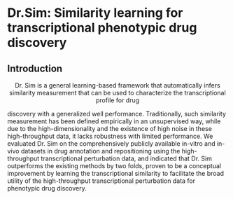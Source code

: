 # **Dr.Sim: Similarity learning for transcriptional phenotypic drug discovery**  
## Introduction
<center>Dr. Sim is a general learning-based framework that automatically infers similarity measurement that can be used to characterize the transcriptional profile for drug</center>  
  
discovery with a generalized well performance. Traditionally, such similarity measurement has been defined empirically in an unsupervised way, while due to the high-dimensionality and the existence of high noise in these high-throughput data, it lacks robustness with limited performance. We evaluated Dr. Sim on the comprehensively publicly available in-vitro and in-vivo datasets in drug annotation and repositioning using the high-throughput transcriptional perturbation data, and indicated that Dr. Sim outperforms the existing methods by two folds, proven to be a conceptual improvement by learning the transcriptional similarity to facilitate the broad utility of the high-throughput transcriptional perturbation data for phenotypic drug discovery.<center>
